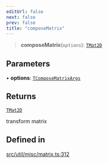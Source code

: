 ```yaml
---
editUrl: false
next: false
prev: false
title: "composeMatrix"
---
```


> **composeMatrix**(`options`): [`TMat2D`](/api/type-aliases/tmat2d/)

## Parameters

• **options**: [`TComposeMatrixArgs`](/api/namespaces/util/type-aliases/tcomposematrixargs/)

## Returns

[`TMat2D`](/api/type-aliases/tmat2d/)

transform matrix

## Defined in

[src/util/misc/matrix.ts:312](https://github.com/fabricjs/fabric.js/blob/8748628df7e9de00ba77413bfc3ad9e9fe9d4f30/src/util/misc/matrix.ts#L312)
